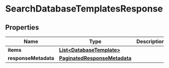 

# SearchDatabaseTemplatesResponse


## Properties

Name | Type | Description | Notes
------------ | ------------- | ------------- | -------------
**items** | [**List&lt;DatabaseTemplate&gt;**](DatabaseTemplate.md) |  |  [optional]
**responseMetadata** | [**PaginatedResponseMetadata**](PaginatedResponseMetadata.md) |  |  [optional]



